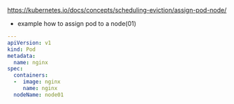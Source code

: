 https://kubernetes.io/docs/concepts/scheduling-eviction/assign-pod-node/

- example how to assign pod to a node(01)
```yaml
---
apiVersion: v1
kind: Pod
metadata:
  name: nginx
spec:
  containers:
  -  image: nginx
     name: nginx
  nodeName: node01
  ```
  